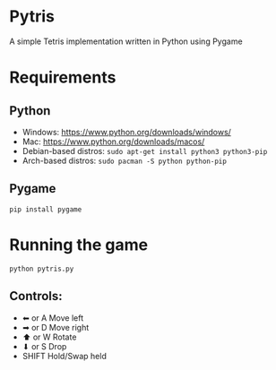 # Pytris
A simple Tetris implementation written in Python using Pygame

# Requirements

## Python
- Windows: https://www.python.org/downloads/windows/
- Mac: https://www.python.org/downloads/macos/
- Debian-based distros: `sudo apt-get install python3 python3-pip`
- Arch-based distros: `sudo pacman -S python python-pip`

## Pygame
`pip install pygame`

# Running the game 

`python pytris.py`

## Controls:
- ⬅ or A	Move left
- ➡ or D	Move right
- ⬆ or W	Rotate
- ⬇ or S	Drop
- SHIFT	    Hold/Swap held

